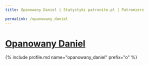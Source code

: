 ```yaml
---
title: Opanowany Daniel | Statystyki patronite.pl | Patromierz

permalink: /opanowany_daniel
---
```


# [Opanowany Daniel](https://patronite.pl/opanowany_daniel)

{% include profile.md name="opanowany_daniel" prefix="o" %}
